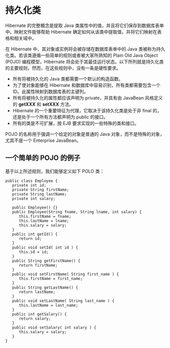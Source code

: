 # 持久化类

Hibernate 的完整概念是提取 Java 类属性中的值，并且将它们保存到数据库表单中。映射文件能够帮助 Hibernate 确定如何从该类中提取值，并将它们映射在表格和相关域中。

在 Hibernate 中，其对象或实例将会被存储在数据库表单中的 Java 类被称为持久化类。若该类遵循一些简单的规则或者被大家所熟知的 Plain Old Java Object (POJO) 编程模型，Hibernate 将会处于其最佳运行状态。以下所列就是持久化类的主要规则，然而，在这些规则中，没有一条是硬性要求。

- 所有将被持久化的 Java 类都需要一个默认的构造函数。
- 为了使对象能够在 Hibernate 和数据库中容易识别，所有类都需要包含一个 ID。此属性映射到数据库表的主键列。
- 所有将被持久化的属性都应该声明为 private，并具有由 JavaBean 风格定义的 **getXXX** 和 **setXXX** 方法。
- Hibernate 的一个重要特征为代理，它取决于该持久化类是处于非 final 的，还是处于一个所有方法都声明为 public 的接口。
- 所有的类是不可扩展，按 EJB 要求实现的一些特殊的类和接口。

POJO 的名称用于强调一个给定的对象是普通的 Java 对象，而不是特殊的对象，尤其不是一个 Enterprise JavaBean。

## 一个简单的 POJO 的例子

基于以上所述规则，我们能够定义如下 POLO 类：

```
public class Employee {
   private int id;
   private String firstName; 
   private String lastName;   
   private int salary;  

   public Employee() {}
   public Employee(String fname, String lname, int salary) {
      this.firstName = fname;
      this.lastName = lname;
      this.salary = salary;
   }
   public int getId() {
      return id;
   }
   public void setId( int id ) {
      this.id = id;
   }
   public String getFirstName() {
      return firstName;
   }
   public void setFirstName( String first_name ) {
      this.firstName = first_name;
   }
   public String getLastName() {
      return lastName;
   }
   public void setLastName( String last_name ) {
      this.lastName = last_name;
   }
   public int getSalary() {
      return salary;
   }
   public void setSalary( int salary ) {
      this.salary = salary;
   }
}
```